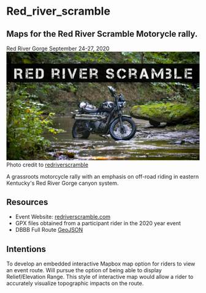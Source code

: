 # Red_river_scramble
## Maps for the Red River Scramble Motorycle rally.

Red River Gorge September 24-27, 2020
![Banner image for event](Graphics/banner.jpg)
Photo credit to [redriverscramble](https://redriverscramble.com)

A grassroots motorcycle rally with an emphasis on off-road riding in eastern Kentucky's Red River Gorge canyon system.

## Resources
* Event Website: [redriverscramble.com](https://redriverscramble.com)
* GPX files obtained from a participant rider in the 2020 year event
* DBBB Full Route [GeoJSON](DBBB_full_route_tracks.geojson)

## Intentions
To develop an embedded interactive Mapbox map option for riders to view an event route.
Will pursue the option of being able to display Relief/Elevation Range. This style of interactive map would allow a rider to accurately visualize topographic impacts on the route.

